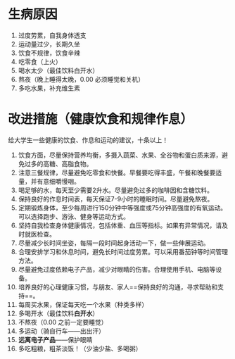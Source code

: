 # 生病原因
1. 过度劳累，自我身体透支
2. 运动量过少，长期久坐
3. 饮食不规律，饮食辛辣
4. 吃零食（上火）
5. 喝水太少（最佳饮料白开水）
6. 熬夜（晚上睡得太晚，0.00 必须睡觉和关机）
7. 多吃水果，补充维生素 
# 改进措施（健康饮食和规律作息）
给大学生一些健康的饮食、作息和运动的建议，十条以上！
1. 饮食方面，尽量保持营养均衡，多摄入蔬菜、水果、全谷物和蛋白质来源，避免过多的高糖、高脂食物。
2. 注意三餐规律，尽量避免吃零食和快餐。早餐要吃得丰盛，午餐和晚餐要适量，并有意细嚼慢咽。
3. 喝足够的水，每天至少需要2升水。尽量避免过多的咖啡因和含糖饮料。
4. 保持良好的作息时间表，每天保证7-9小时的睡眠时间。尽量避免熬夜。
5. 定期锻炼身体，至少每周进行150分钟中等强度或75分钟高强度的有氧运动。可以选择跑步、游泳、健身等运动方式。
6. 坚持自我检查身体健康情况，包括体重、血压等指标。如果有异常情况，请及时就医检查。
7. 尽量减少长时间坐姿，每隔一段时间起身活动一下，做一些伸展运动。
8. 合理安排学习和休息时间，避免长时间过度劳累。可以采用番茄钟等时间管理方法。
9. 尽量避免过度依赖电子产品，减少对眼睛的伤害。合理使用手机、电脑等设备。
10. 培养良好的心理健康习惯，与朋友、家人==保持良好的沟通，寻求帮助和支持==。
11. 每周买水果，保证每天吃一个水果（种类多样）
12. 多喝开水（最佳饮料**白开水**）
13. 不熬夜（0.00 之前一定要睡觉）
14. 多运动（骑自行车——出出汗）
15. **远离电子产品**——保护眼睛
16. 多吃粗粮，粗茶淡饭！（少油少盐、多喝粥）
